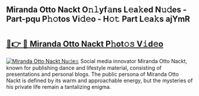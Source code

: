 ## Miranda Otto Nackt O𝚗𝚕yf𝚊ns L𝚎a𝚔ed N𝚞𝚍es - Part-pqu P𝚑𝚘tos Vi𝚍𝚎o - H𝚘𝚝 Part L𝚎a𝚔s ajYmR

# <h2><a href="http://kf6fzjg.oniu.top/?m=Miranda+Otto+Nackt">🔗👉 🔴 Miranda Otto Nackt P𝚑ot𝚘𝚜 V𝚒d𝚎o</a></h2>

[![Miranda Otto Nackt Nu𝚍e𝚜](https://i.imgur.com/0qMVB7G.gif)](http://kf6fzjg.oniu.top/?m=Miranda+Otto+Nackt)
Social media innovator Miranda Otto Nackt, known for publishing dance and lifestyle material, consisting of presentations and personal blogs. The public persona of Miranda Otto Nackt is defined by its warm and approachable energy, but the mysteries of his private life remain a tantalizing enigma.  
